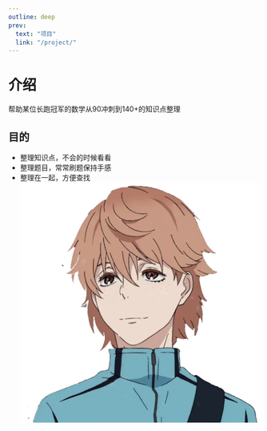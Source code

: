 ```yaml
---
outline: deep
prev:
  text: "项目"
  link: "/project/"
---
```


<confetti/>

# 介绍
帮助某位长跑冠军的数学从90冲刺到140+的知识点整理

## 目的
- 整理知识点，不会的时候看看
- 整理题目，常常刷题保持手感
- 整理在一起，方便查找
![img](../public/math/王子1.webp)
